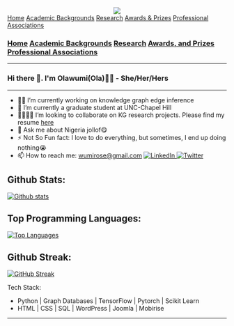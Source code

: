 


<!DOCTYPE html>
<html lang="en">
<head>
    <meta charset="UTF-8">
    <meta name="viewport" content="width=device-width, initial-scale=1.0">
    <title>Your GitHub Page Navigation</title>
    <link rel="stylesheet" href="styles.css">
</head>
<body>
    <div align="center">
      <img src="https://media.giphy.com/media/chKLljLdaReQaJgSW8/giphy.gif"/>
  </div>
  <div class="navigation-bars">
        <nav class="navbar" id="navbar1">
            <a href="https://wumirose.github.io/">Home</a>
            <a href="https://wumirose.github.io/background">Academic Backgrounds</a>
            <a href="https://wumirose.github.io/research">Research</a>
            <a href="https://wumirose.github.io/awards">Awards & Prizes</a>
            <a href="https://wumirose.github.io/associations">Professional Associations</a>
        </nav>
    </div>
</body>
</html>


### [Home](https://wumirose.github.io/)    [Academic Backgrounds](https://wumirose.github.io/background)    [Research](https://wumirose.github.io/research)    [Awards, and Prizes](https://wumirose.github.io/awards)    [Professional Associations](https://wumirose.github.io/associations)  

-------------------------------------------------

### Hi there 👋. I'm Olawumi(Ola)👩‍🦱 - She/Her/Hers
-------------------------------------------------
- 👩‍💻 I’m currently working on knowledge graph edge inference
- 📖 I’m currently a graduate student at UNC-Chapel Hill
- 👨‍👩‍👧‍👦 I’m looking to collaborate on KG research projects. Please find my resume [here](https://drive.google.com/file/d/1-0GNdX-iFXPZwph8vUvC1gNq0aBER4nZ/view)
- 💬 Ask me about Nigeria jollof😋
- ⚡ Not So Fun fact: I love to do everything, but sometimes, I end up doing nothing😭
- 📫 How to reach me: wumirose@gmail.com
  <a href="https://www.linkedin.com/in/wumirosey/">
    <img src="https://img.shields.io/badge/LinkedIn-blue?style=for-the-badge&logo=linkedin&logoColor=white" alt="LinkedIn"/>
  </a>
  <a href="https://twitter.com/wumirosey">
    <img src="https://img.shields.io/badge/Twitter-blue?style=for-the-badge&logo=twitter&logoColor=white" alt="Twitter"/>
  </a>


Github Stats:
-----------------------------------------------
[![Github stats](https://github-readme-stats.vercel.app/api?username=wumirose&show_icons=true&theme=dark#gh-dark-mode-only)](https://github.com/wumirose/github-readme-stats)

Top Programming Languages:
-----------------------------------------------
[![Top Languages](https://github-readme-stats.vercel.app/api/top-langs/?username=wumirose&hide_progress=true&show_icons=true&theme=dark#gh-dark-mode-only)](https://github.com/wumirose/github-readme-stats)

Github Streak:
-----------------------------------------------
[![GitHub Streak](https://streak-stats.demolab.com/?user=wumirose&theme=dark)](https://git.io/streak-stats)

Tech Stack:
- Python | Graph Databases | TensorFlow | Pytorch | Scikit Learn
- HTML | CSS | SQL | WordPress | Joomla | Mobirise 
-----------------------------------------------


